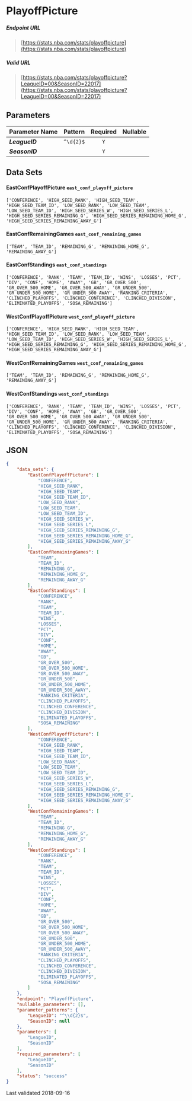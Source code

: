 # PlayoffPicture

##### Endpoint URL
>[https://stats.nba.com/stats/playoffpicture](https://stats.nba.com/stats/playoffpicture)

##### Valid URL
>[https://stats.nba.com/stats/playoffpicture?LeagueID=00&SeasonID=22017](https://stats.nba.com/stats/playoffpicture?LeagueID=00&SeasonID=22017)

## Parameters
Parameter Name | Pattern | Required | Nullable
------------ | :-----------: | :---: | :---:
_**LeagueID**_ | `^\d{2}$` | `Y` |  | 
_**SeasonID**_ |  | `Y` |  | 

## Data Sets
#### EastConfPlayoffPicture `east_conf_playoff_picture`
```text
['CONFERENCE', 'HIGH_SEED_RANK', 'HIGH_SEED_TEAM', 'HIGH_SEED_TEAM_ID', 'LOW_SEED_RANK', 'LOW_SEED_TEAM', 'LOW_SEED_TEAM_ID', 'HIGH_SEED_SERIES_W', 'HIGH_SEED_SERIES_L', 'HIGH_SEED_SERIES_REMAINING_G', 'HIGH_SEED_SERIES_REMAINING_HOME_G', 'HIGH_SEED_SERIES_REMAINING_AWAY_G']
```

#### EastConfRemainingGames `east_conf_remaining_games`
```text
['TEAM', 'TEAM_ID', 'REMAINING_G', 'REMAINING_HOME_G', 'REMAINING_AWAY_G']
```

#### EastConfStandings `east_conf_standings`
```text
['CONFERENCE', 'RANK', 'TEAM', 'TEAM_ID', 'WINS', 'LOSSES', 'PCT', 'DIV', 'CONF', 'HOME', 'AWAY', 'GB', 'GR_OVER_500', 'GR_OVER_500_HOME', 'GR_OVER_500_AWAY', 'GR_UNDER_500', 'GR_UNDER_500_HOME', 'GR_UNDER_500_AWAY', 'RANKING_CRITERIA', 'CLINCHED_PLAYOFFS', 'CLINCHED_CONFERENCE', 'CLINCHED_DIVISION', 'ELIMINATED_PLAYOFFS', 'SOSA_REMAINING']
```

#### WestConfPlayoffPicture `west_conf_playoff_picture`
```text
['CONFERENCE', 'HIGH_SEED_RANK', 'HIGH_SEED_TEAM', 'HIGH_SEED_TEAM_ID', 'LOW_SEED_RANK', 'LOW_SEED_TEAM', 'LOW_SEED_TEAM_ID', 'HIGH_SEED_SERIES_W', 'HIGH_SEED_SERIES_L', 'HIGH_SEED_SERIES_REMAINING_G', 'HIGH_SEED_SERIES_REMAINING_HOME_G', 'HIGH_SEED_SERIES_REMAINING_AWAY_G']
```

#### WestConfRemainingGames `west_conf_remaining_games`
```text
['TEAM', 'TEAM_ID', 'REMAINING_G', 'REMAINING_HOME_G', 'REMAINING_AWAY_G']
```

#### WestConfStandings `west_conf_standings`
```text
['CONFERENCE', 'RANK', 'TEAM', 'TEAM_ID', 'WINS', 'LOSSES', 'PCT', 'DIV', 'CONF', 'HOME', 'AWAY', 'GB', 'GR_OVER_500', 'GR_OVER_500_HOME', 'GR_OVER_500_AWAY', 'GR_UNDER_500', 'GR_UNDER_500_HOME', 'GR_UNDER_500_AWAY', 'RANKING_CRITERIA', 'CLINCHED_PLAYOFFS', 'CLINCHED_CONFERENCE', 'CLINCHED_DIVISION', 'ELIMINATED_PLAYOFFS', 'SOSA_REMAINING']
```


## JSON
```json
{
    "data_sets": {
        "EastConfPlayoffPicture": [
            "CONFERENCE",
            "HIGH_SEED_RANK",
            "HIGH_SEED_TEAM",
            "HIGH_SEED_TEAM_ID",
            "LOW_SEED_RANK",
            "LOW_SEED_TEAM",
            "LOW_SEED_TEAM_ID",
            "HIGH_SEED_SERIES_W",
            "HIGH_SEED_SERIES_L",
            "HIGH_SEED_SERIES_REMAINING_G",
            "HIGH_SEED_SERIES_REMAINING_HOME_G",
            "HIGH_SEED_SERIES_REMAINING_AWAY_G"
        ],
        "EastConfRemainingGames": [
            "TEAM",
            "TEAM_ID",
            "REMAINING_G",
            "REMAINING_HOME_G",
            "REMAINING_AWAY_G"
        ],
        "EastConfStandings": [
            "CONFERENCE",
            "RANK",
            "TEAM",
            "TEAM_ID",
            "WINS",
            "LOSSES",
            "PCT",
            "DIV",
            "CONF",
            "HOME",
            "AWAY",
            "GB",
            "GR_OVER_500",
            "GR_OVER_500_HOME",
            "GR_OVER_500_AWAY",
            "GR_UNDER_500",
            "GR_UNDER_500_HOME",
            "GR_UNDER_500_AWAY",
            "RANKING_CRITERIA",
            "CLINCHED_PLAYOFFS",
            "CLINCHED_CONFERENCE",
            "CLINCHED_DIVISION",
            "ELIMINATED_PLAYOFFS",
            "SOSA_REMAINING"
        ],
        "WestConfPlayoffPicture": [
            "CONFERENCE",
            "HIGH_SEED_RANK",
            "HIGH_SEED_TEAM",
            "HIGH_SEED_TEAM_ID",
            "LOW_SEED_RANK",
            "LOW_SEED_TEAM",
            "LOW_SEED_TEAM_ID",
            "HIGH_SEED_SERIES_W",
            "HIGH_SEED_SERIES_L",
            "HIGH_SEED_SERIES_REMAINING_G",
            "HIGH_SEED_SERIES_REMAINING_HOME_G",
            "HIGH_SEED_SERIES_REMAINING_AWAY_G"
        ],
        "WestConfRemainingGames": [
            "TEAM",
            "TEAM_ID",
            "REMAINING_G",
            "REMAINING_HOME_G",
            "REMAINING_AWAY_G"
        ],
        "WestConfStandings": [
            "CONFERENCE",
            "RANK",
            "TEAM",
            "TEAM_ID",
            "WINS",
            "LOSSES",
            "PCT",
            "DIV",
            "CONF",
            "HOME",
            "AWAY",
            "GB",
            "GR_OVER_500",
            "GR_OVER_500_HOME",
            "GR_OVER_500_AWAY",
            "GR_UNDER_500",
            "GR_UNDER_500_HOME",
            "GR_UNDER_500_AWAY",
            "RANKING_CRITERIA",
            "CLINCHED_PLAYOFFS",
            "CLINCHED_CONFERENCE",
            "CLINCHED_DIVISION",
            "ELIMINATED_PLAYOFFS",
            "SOSA_REMAINING"
        ]
    },
    "endpoint": "PlayoffPicture",
    "nullable_parameters": [],
    "parameter_patterns": {
        "LeagueID": "^\\d{2}$",
        "SeasonID": null
    },
    "parameters": [
        "LeagueID",
        "SeasonID"
    ],
    "required_parameters": [
        "LeagueID",
        "SeasonID"
    ],
    "status": "success"
}
```

Last validated 2018-09-16